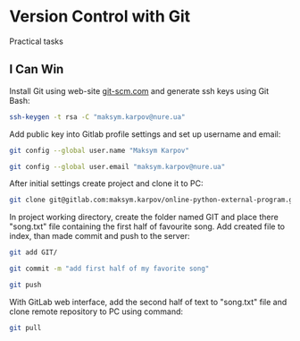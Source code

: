 # Version Control with Git

Practical tasks 

## I Can Win

Install Git using web-site [git-scm.com](https://git-scm.com/book/en/v2/Getting-Started-Installing-Git) and generate ssh keys using Git Bash:

```bash
ssh-keygen -t rsa -C "maksym.karpov@nure.ua"
```

Add public key into Gitlab profile settings and set up username and email:

```bash
git config --global user.name "Maksym Karpov"

git config --global user.email "maksym.karpov@nure.ua"
```

After initial settings create project and clone it to PC:

```bash
git clone git@gitlab.com:maksym.karpov/online-python-external-program.git
```
In project working directory, create the folder named GIT and place there "song.txt" file containing the first half of favourite song. Add created file to index, than made commit and push to the server:

```bash
git add GIT/

git commit -m "add first half of my favorite song"

git push
```

With  GitLab web interface, add the second half of text to "song.txt" file and clone remote repository to PC using command:

```bash
git pull
```
